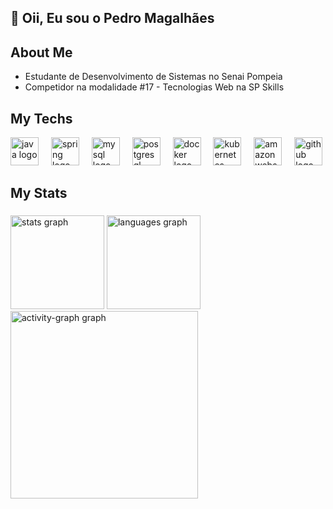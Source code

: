 ## 👋 Oii, Eu sou o Pedro Magalhães

## About Me
- Estudante de Desenvolvimento de Sistemas no Senai Pompeia
- Competidor na modalidade #17 - Tecnologias Web na SP Skills

## My Techs
<div align="left">
  <img src="https://skillicons.dev/icons?i=html" height="45" alt="java logo"  />
  <img width="12" />
  <img src="https://skillicons.dev/icons?i=css" height="45" alt="spring logo"  />
  <img width="12" />
  <img src="https://skillicons.dev/icons?i=js" height="45" alt="mysql logo"  />
  <img width="12" />
  <img src="https://skillicons.dev/icons?i=react" height="45" alt="postgresql logo"  />
  <img width="12" />
  <img src="https://skillicons.dev/icons?i=mysql" height="45" alt="docker logo"  />
  <img width="12" />
  <img src="https://skillicons.dev/icons?i=php" height="45" alt="kubernetes logo"  />
  <img width="12" />
  <img src="https://skillicons.dev/icons?i=laravel" height="45" alt="amazonwebservices logo"  />
  <img width="12" />
  <img src="https://skillicons.dev/icons?i=github" height="45" alt="github logo"  />
</div>

## My Stats

###

<div align="left">
  <img src="https://github-readme-stats.vercel.app/api?username=phmagalhaes&hide_title=false&hide_rank=false&show_icons=true&include_all_commits=true&count_private=true&disable_animations=false&theme=gruvbox_light&locale=en&hide_border=false&order=1" height="150" alt="stats graph"  />
  <img src="https://github-readme-stats.vercel.app/api/top-langs?username=phmagalhaes&locale=en&hide_title=false&layout=compact&card_width=320&langs_count=5&theme=gruvbox_light&hide_border=true&order=2" height="150" alt="languages graph"  />
  <img src="https://github-readme-activity-graph.vercel.app/graph?username=phmagalhaes&radius=16&theme=gruvbox&area=true&order=5&hide_title=false&hide_border=true" height="300" alt="activity-graph graph"  />
</div>

###
